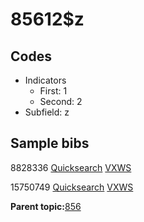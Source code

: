 # 85612$z

## Codes

-   Indicators
    -   First: 1
    -   Second: 2
-   Subfield: z

## Sample bibs

8828336 [Quicksearch](https://search.library.yale.edu/catalog/8828336) [VXWS](http://prodorbis.library.yale.edu:7014/vxws/GetHoldingsService?bibId=8828336)

15750749 [Quicksearch](https://search.library.yale.edu/catalog/15750749) [VXWS](http://prodorbis.library.yale.edu:7014/vxws/GetHoldingsService?bibId=15750749)

**Parent topic:**[856](../../tags/856/856.md)

